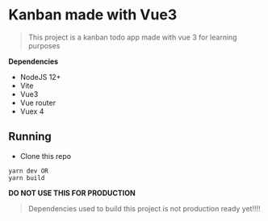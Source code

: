 # Kanban made with Vue3

> This project is a kanban todo app made with vue 3 for learning purposes

**Dependencies**

- NodeJS 12+
- Vite
- Vue3
- Vue router
- Vuex 4

## Running

- Clone this repo

```
yarn dev OR
yarn build
```

**DO NOT USE THIS FOR PRODUCTION**

> Dependencies used to build this project is not production ready yet!!!!